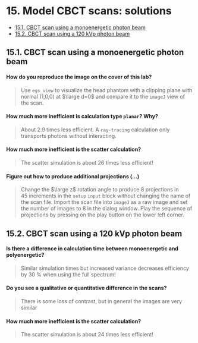 <!-- # 1. -->
<!-- # 2. -->
<!-- # 3. -->
<!-- # 4. -->
<!-- # 5. -->
<!-- # 6. -->
<!-- # 7. -->
<!-- # 8. -->
<!-- # 9. -->
<!-- # 10. -->
<!-- # 11. -->
<!-- # 12. -->
<!-- # 13. -->
<!-- # 14. -->

# 15. Model CBCT scans: solutions <!-- omit in toc -->

- [15.1. CBCT scan using a monoenergetic photon beam](#151-cbct-scan-using-a-monoenergetic-photon-beam)
- [15.2. CBCT scan using a 120 kVp photon beam](#152-cbct-scan-using-a-120-kvp-photon-beam)

## 15.1. CBCT scan using a monoenergetic photon beam

#### How do you reproduce the image on the cover of this lab?

> Use `egs_view` to visualize the head phantom with a clipping plane with normal (1,0,0) at $\large d=0$ and compare it to the `imageJ` view of the scan.

#### How much more inefficient is calculation type `planar`? Why?

> About 2.9 times less efficient. A `ray-tracing` calculation only transports photons without interacting.

#### How much more inefficient is the scatter calculation?

> The scatter simulation is about 26 times less efficient!

#### Figure out how to produce additional projections (...)

> Change the $\large z$ rotation angle to produce 8 projections in 45 increments in the `setup` `input` block without changing the name of the scan file. Import the scan file into `imageJ` as a raw image and set the number of images to 8 in the dialog window. Play the sequence of projections by pressing on the play button on the lower left corner.

## 15.2. CBCT scan using a 120 kVp photon beam

#### Is there a difference in calculation time between monoenergetic and polyenergetic?

> Similar simulation times but increased variance decreases efficiency by 30 % when using the full spectrum!

#### Do you see a qualitative or quantitative difference in the scans?

> There is some loss of contrast, but in general the images are very similar

#### How much more inefficient is the scatter calculation?

> The scatter simulation is about 24 times less efficient!
